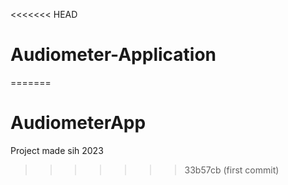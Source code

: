 <<<<<<< HEAD
# Audiometer-Application
=======
# AudiometerApp
Project made sih 2023
>>>>>>> 33b57cb (first commit)
